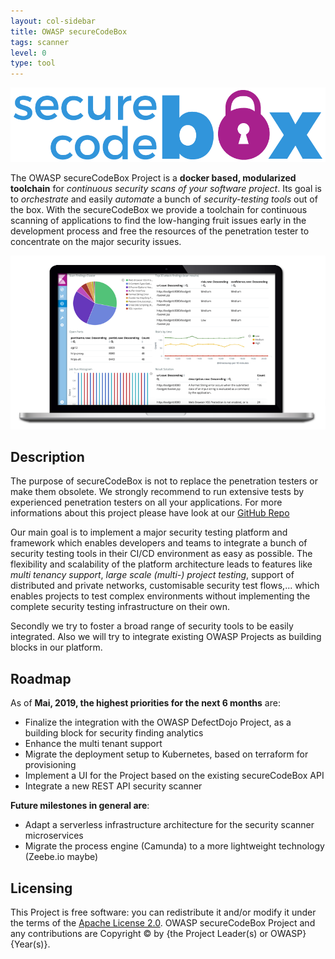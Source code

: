 ```yaml
---
layout: col-sidebar
title: OWASP secureCodeBox
tags: scanner
level: 0
type: tool
---
```


![logo](/assets/images/logo.png "Logo secureCodeBox") 

The OWASP secureCodeBox Project is a **docker based, modularized toolchain** for _continuous security scans of your software project_. Its goal is to _orchestrate_ and easily _automate_ a bunch of _security-testing tools_ out of the box. With the secureCodeBox we provide a toolchain for continuous scanning of applications to find the low-hanging fruit issues early in the development process and free the resources of the penetration tester to concentrate on the major security issues.

![laptop with dashboard](/assets/images/laptop_with_dashboard.png "Example dashboard") 

## Description

The purpose of secureCodeBox is not to replace the penetration testers or make them obsolete. We strongly recommend to run extensive tests by experienced penetration testers on all your applications. For more informations about this project please have look at our [GitHub Repo](https://github.com/secureCodeBox/secureCodeBox)
    
Our main goal is to implement a major security testing platform and framework which enables developers and teams to integrate a bunch of security testing tools in their CI/CD environment as easy as possible. The flexibility and scalability of the platform architecture leads to features like _multi tenancy support_, _large scale (multi-) project testing_, support of distributed and private networks, customisable security test flows,... which enables projects to test complex environments without implementing the complete security testing infrastructure on their own.

Secondly we try to foster a broad range of security tools to be easily integrated. Also we will try to integrate existing OWASP Projects as building blocks in our platform.

## Roadmap 

As of **Mai, 2019, the highest priorities for the next 6 months** are:

- Finalize the integration with the OWASP DefectDojo Project, as a building block for security finding analytics
- Enhance the multi tenant support
- Migrate the deployment setup to Kubernetes, based on terraform for provisioning
- Implement a UI for the Project based on the existing secureCodeBox API
- Integrate a new REST API security scanner

**Future milestones in general are**:

- Adapt a serverless infrastructure architecture for the security scanner microservices
- Migrate the process engine (Camunda) to a more lightweight technology (Zeebe.io maybe)

## Licensing

This Project is free software: you can redistribute it and/or modify it under the terms of the [Apache License 2.0](https://github.com/secureCodeBox/secureCodeBox/blob/master/LICENSE). OWASP secureCodeBox Project and any contributions are Copyright © by {the Project Leader(s) or OWASP} {Year(s)}.
